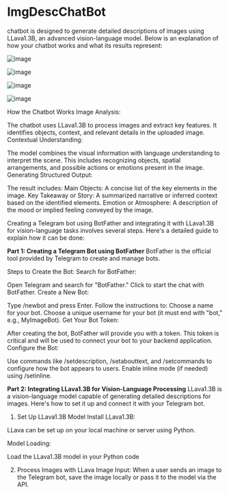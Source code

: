# ImgDescChatBot




chatbot is designed to generate detailed descriptions of images using LLava1.3B, an advanced vision-language model. Below is an explanation of how your chatbot works and what its results represent:

![image](https://github.com/user-attachments/assets/f9fd15ba-cd74-4158-bd71-b82eb6381b91)

![image](https://github.com/user-attachments/assets/ce75079a-b243-40d8-ab00-6352e71fc61e)

![image](https://github.com/user-attachments/assets/1fc97cdd-0ecd-40eb-9550-291290d4adef)

![image](https://github.com/user-attachments/assets/fb315dec-ca2b-431d-8d91-66aa8724faa2)

How the Chatbot Works
Image Analysis:

The chatbot uses LLava1.3B to process images and extract key features. It identifies objects, context, and relevant details in the uploaded image.
Contextual Understanding:

The model combines the visual information with language understanding to interpret the scene. This includes recognizing objects, spatial arrangements, and possible actions or emotions present in the image.
Generating Structured Output:

The result includes:
Main Objects: A concise list of the key elements in the image.
Key Takeaway or Story: A summarized narrative or inferred context based on the identified elements.
Emotion or Atmosphere: A description of the mood or implied feeling conveyed by the image.


Creating a Telegram bot using BotFather and integrating it with LLava1.3B for vision-language tasks involves several steps. Here's a detailed guide to explain how it can be done:

**Part 1: Creating a Telegram Bot using BotFather**
BotFather is the official tool provided by Telegram to create and manage bots.

Steps to Create the Bot:
Search for BotFather:

Open Telegram and search for "BotFather."
Click to start the chat with BotFather.
Create a New Bot:

Type /newbot and press Enter.
Follow the instructions to:
Choose a name for your bot.
Choose a unique username for your bot (it must end with "bot," e.g., MyImageBot).
Get Your Bot Token:

After creating the bot, BotFather will provide you with a token. This token is critical and will be used to connect your bot to your backend application.
Configure the Bot:

Use commands like /setdescription, /setabouttext, and /setcommands to configure how the bot appears to users.
Enable inline mode (if needed) using /setinline.


**Part 2: Integrating LLava1.3B for Vision-Language Processing**
LLava1.3B is a vision-language model capable of generating detailed descriptions for images. Here's how to set it up and connect it with your Telegram bot.

1. Set Up LLava1.3B Model
Install LLava1.3B:

LLava can be set up on your local machine or server using Python. 

Model Loading:

Load the LLava1.3B model in your Python code

2. Process Images with LLava
Image Input:
When a user sends an image to the Telegram bot, save the image locally or pass it to the model via the API.

